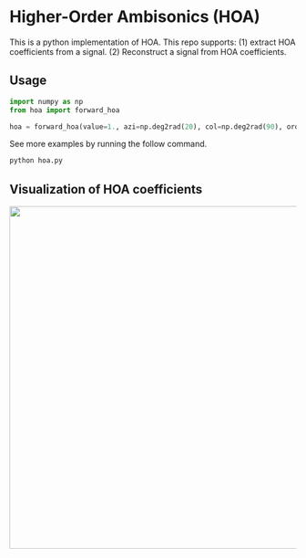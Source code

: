 # Higher-Order Ambisonics (HOA)

This is a python implementation of HOA. This repo supports: (1) extract HOA coefficients from a signal. (2) Reconstruct a signal from HOA coefficients.

## Usage

```python
import numpy as np
from hoa import forward_hoa

hoa = forward_hoa(value=1., azi=np.deg2rad(20), col=np.deg2rad(90), order=3)  # (order+1)^2
```

See more examples by running the follow command.

```python
python hoa.py
```

## Visualization of HOA coefficients

<img src="https://github.com/user-attachments/assets/dbce4800-6443-4365-82bd-82010a29f7b1" width="600">
